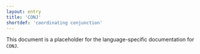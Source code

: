 ```yaml
---
layout: entry
title: 'CONJ'
shortdef: 'coordinating conjunction'
---
```


This document is a placeholder for the language-specific documentation
for `CONJ`.
